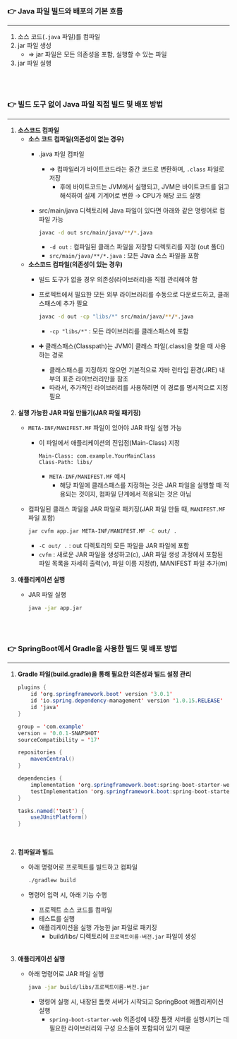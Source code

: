 ### 👉 Java 파일 빌드와 배포의 기본 흐름

---

1. 소스 코드(`.java` 파일)를 컴파일
2. jar 파일 생성
    - ⇒ jar 파일은 모든 의존성을 포함, 실행할 수 있는 파일
3. jar 파일 실행
<br>
<br>

### 👉 빌드 도구 없이 Java 파일 직접 빌드 및 배포 방법

---

1. **소스코드 컴파일**
    - **소스 코드 컴파일(의존성이 없는 경우)**
        - .java 파일 컴파일
            - ⇒ 컴파일러가 바이트코드라는 중간 코드로 변환하며, `.class` 파일로 저장
                - 후에 바이트코드는 JVM에서 실행되고, JVM은 바이트코드를 읽고 해석하여 실제 기계어로 변환 → CPU가 해당 코드 실행
        - src/main/java 디렉토리에 Java 파일이 있다면 아래와 같은 명령어로 컴파일 가능
            
            ```bash
            javac -d out src/main/java/**/*.java
            ```
            
            - `-d out` : 컴파일된 클래스 파일을 저장할 디렉토리를 지정 (out 폴더)
            - `src/main/java/**/*.java` : 모든 Java 소스 파일을 포함
    - **소스코드 컴파일(의존성이 있는 경우)**
        - 빌드 도구가 없을 경우 의존성(라이브러리)을 직접 관리해야 함
        - 프로젝트에서 필요한 모든 외부 라이브러리를 수동으로 다운로드하고, 클래스패스에 추가 필요
            
            ```bash
            javac -d out -cp "libs/*" src/main/java/**/*.java
            ```
            
            - `-cp "libs/*"` : 모든 라이브러리를 클래스패스에 포함
        - ➕ 클래스패스(Classpath)는 JVM이 클래스 파일(.class)을 찾을 때 사용하는 경로
            - 클래스패스를 지정하지 않으면 기본적으로 자바 런타임 환경(JRE) 내부의 표준 라이브러리만을 참조
            - 따라서, 추가적인 라이브러리를 사용하려면 이 경로를 명시적으로 지정 필요
            <br>
2. **실행 가능한 JAR 파일 만들기(JAR 파일 패키징)**
    - `META-INF/MANIFEST.MF` 파일이 있어야 JAR 파일 실행 가능
        - 이 파일에서 애플리케이션의 진입점(Main-Class) 지정
            
            ```
            Main-Class: com.example.YourMainClass
            Class-Path: libs/
            ```
            
            - `META-INF/MANIFEST.MF` 예시
                - 해당 파일에 클래스패스를 지정하는 것은 JAR 파일을 실행할 때 적용되는 것이지, 컴파일 단계에서 적용되는 것은 아님
    - 컴파일된 클래스 파일을 JAR 파일로 패키징(JAR 파일 만들 때, `MANIFEST.MF` 파일 포함)
        
        ```bash
        jar cvfm app.jar META-INF/MANIFEST.MF -C out/ .
        ```
        
        - `-C out/ .` : out 디렉토리의 모든 파일을 JAR 파일에 포함
        - `cvfm` : 새로운 JAR 파일을 생성하고(c), JAR 파일 생성 과정에서 포함된 파일 목록을 자세히 출력(v), 파일 이름 지정(f), MANIFEST 파일 추가(m)
        <br>
3. **애플리케이션 실행**
    - JAR 파일 실행
        
        ```bash
        java -jar app.jar
        ```
        <br>
        <br>
        

### 👉 SpringBoot에서 Gradle을 사용한 빌드 및 배포 방법

---

1. **Gradle 파일(build.gradle)을 통해 필요한 의존성과 빌드 설정 관리**
    
    ```java
    plugins {
        id 'org.springframework.boot' version '3.0.1'
        id 'io.spring.dependency-management' version '1.0.15.RELEASE'
        id 'java'
    }
    
    group = 'com.example'
    version = '0.0.1-SNAPSHOT'
    sourceCompatibility = '17'
    
    repositories {
        mavenCentral()
    }
    
    dependencies {
        implementation 'org.springframework.boot:spring-boot-starter-web'
        testImplementation 'org.springframework.boot:spring-boot-starter-test'
    }
    
    tasks.named('test') {
        useJUnitPlatform()
    }
    
    ```
    <br>
    
2. **컴파일과 빌드**
    - 아래 명령어로 프로젝트를 빌드하고 컴파일
        
        ```bash
        ./gradlew build
        ```
        
    - 명령어 입력 시, 아래 기능 수행
        - 프로젝트 소스 코드를 컴파일
        - 테스트를 실행
        - 애플리케이션을 실행 가능한 jar 파일로 패키징
            - build/libs/ 디렉토리에 `프로젝트이름-버전.jar` 파일이 생성
            <br>
3. **애플리케이션 실행**
    - 아래 명령어로 JAR 파일 실행
        
        ```bash
        java -jar build/libs/프로젝트이름-버전.jar
        ```
        
        - 명령어 실행 시, 내장된 톰캣 서버가 시작되고 SpringBoot 애플리케이션 실행
            - `spring-boot-starter-web` 의존성에  내장 톰캣 서버를 실행시키는 데 필요한 라이브러리와 구성 요소들이 포함되어 있기 때문
